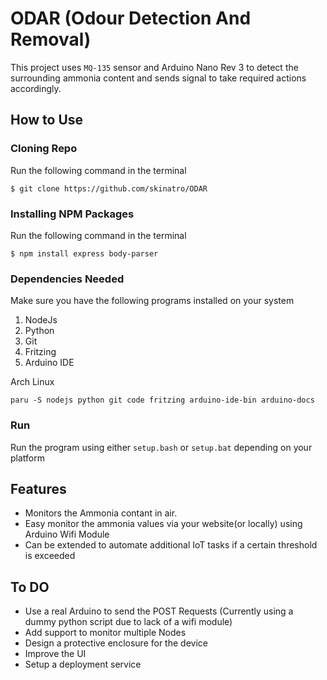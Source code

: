 # ODAR (Odour Detection And Removal)

This project uses `MQ-135` sensor and Arduino Nano Rev 3 to detect the surrounding ammonia content and sends signal to take required actions accordingly.

## How to Use
### Cloning Repo 
Run the following command in the terminal

`$ git clone https://github.com/skinatro/ODAR`

### Installing NPM Packages
Run the following command in the terminal

`$ npm install express body-parser`

### Dependencies Needed
Make sure you have the following programs installed on your system 
1. NodeJs
2. Python
3. Git
4. Fritzing
5. Arduino IDE

Arch Linux

`paru -S nodejs python git code fritzing arduino-ide-bin arduino-docs`

### Run
Run the program using either `setup.bash` or `setup.bat` depending on your platform

## Features

- Monitors the Ammonia contant in air.
- Easy monitor the ammonia values via your website(or locally) using Arduino Wifi Module
- Can be extended to automate additional IoT tasks if a certain threshold is exceeded

## To DO

- Use a real Arduino to send the POST Requests (Currently using a dummy python script due to lack of a wifi module)
- Add support to monitor multiple Nodes 
- Design a protective enclosure for the device
- Improve the UI
- Setup a deployment service
